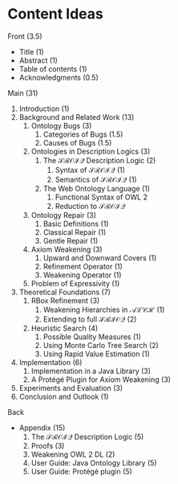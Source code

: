 # Content Ideas

Front (3.5)

- Title (1)
- Abstract (1)
- Table of contents (1)
- Acknowledgments (0.5)

Main (31)

1. Introduction (1)
2. Background and Related Work (13)
    1. Ontology Bugs (3)
        1. Categories of Bugs (1.5)
        2. Causes of Bugs (1.5)
    2. Ontologies in Description Logics (3)
        1. The $\mathcal{SROIQ}$ Description Logic (2)
            1. Syntax of $\mathcal{SROIQ}$ (1)
            2. Semantics of $\mathcal{SROIQ}$ (1)
        2. The Web Ontology Language (1)
            1. Functional Syntax of OWL 2
            2. Reduction to $\mathcal{SROIQ}$
    3. Ontology Repair (3)
        1. Basic Definitions (1)
        2. Classical Repair (1)
        3. Gentle Repair (1)
    4. Axiom Weakening (3)
        1. Upward and Downward Covers (1)
        2. Refinement Operator (1)
        3. Weakening Operator (1)
    5. Problem of Expressivity (1)
3. Theoretical Foundations (7)
    1. RBox Refinement (3)
        1. Weakening Hierarchies in $\mathcal{ALCH}$ (1)
        2. Extending to full $\mathcal{SRIOQ}$ (2)
    2. Heuristic Search (4)
        1. Possible Quality Measures (1)
        2. Using Monte Carlo Tree Search (2)
        3. Using Rapid Value Estimation (1)
4. Implementation (6)
    1. Implementation in a Java Library (3)
    2. A Protégé Plugin for Axiom Weakening (3)
5. Experiments and Evaluation (3)
6. Conclusion and Outlook (1)

Back

- Appendix (15)
    1. The $\mathcal{SROIQ}$ Description Logic (5)
    2. Proofs (3)
    3. Weakening OWL 2 DL (2)
    4. User Guide: Java Ontology Library (5)
    5. User Guide: Protégé plugin (5)
